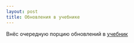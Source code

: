 ```yaml
---
layout: post
title: Обновления в учебнике
---
```


Внёс очередную порцию обновлений в [учебник](../book)
